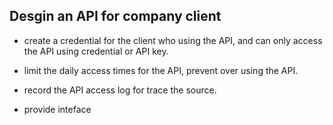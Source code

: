 ## Desgin an API for company client

- create a credential for the client who using the API, and can only access the API using credential or API key.

- limit the daily access times for the API, prevent over using the API.

- record the API access log for trace the source.

- provide inteface